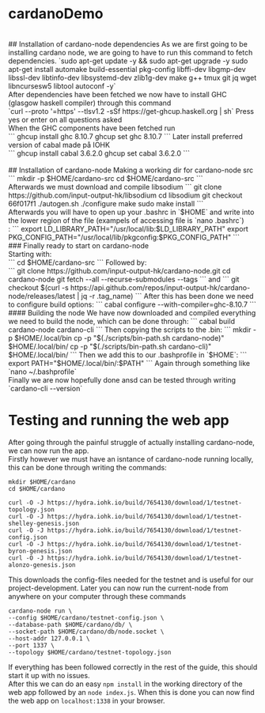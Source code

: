 # cardanoDemo
<br>
## Installation of cardano-node dependencies
As we are first going to be installing cardano node, we are going to have to run this command to fetch dependencies.
`sudo apt-get update -y && sudo apt-get upgrade -y
sudo apt-get install automake build-essential pkg-config libffi-dev libgmp-dev libssl-dev libtinfo-dev libsystemd-dev zlib1g-dev make g++ tmux git jq wget libncursesw5 libtool autoconf -y`
<br>
After dependencies have been fetched we now have to install GHC (glasgow haskell compiler) through this command <br>
`curl --proto '=https' --tlsv1.2 -sSf https://get-ghcup.haskell.org | sh`
Press yes or enter on all questions asked <br>
When the GHC components have been fetched run<br>
```
ghcup install ghc 8.10.7
ghcup set ghc 8.10.7
```
Later install preferred version of cabal made på IOHK<br>
```
ghcup install cabal 3.6.2.0
ghcup set cabal 3.6.2.0
```
<br>
<br>
## Installation of cardano-node
Making a working dir for cardano-node src <br>
```
mkdir -p $HOME/cardano-src
cd $HOME/cardano-src
```
<br>
Afterwards we must download and compile libsodium
```
git clone https://github.com/input-output-hk/libsodium
cd libsodium
git checkout 66f017f1
./autogen.sh
./configure
make
sudo make install
```
<br>
Afterwards you will have to open up your .bashrc in `$HOME` and write into the lower region of the file (exampels of accessing file is `nano .bashrc`)<br>:
```
export LD_LIBRARY_PATH="/usr/local/lib:$LD_LIBRARY_PATH"
export PKG_CONFIG_PATH="/usr/local/lib/pkgconfig:$PKG_CONFIG_PATH"
```
<br>
### Finally ready to start on cardano-node<br>
Starting with:<br>
```
cd $HOME/cardano-src
```
Followed by:<br>
```
git clone https://github.com/input-output-hk/cardano-node.git
cd cardano-node
git fetch --all --recurse-submodules --tags
```
and
```
git checkout $(curl -s https://api.github.com/repos/input-output-hk/cardano-node/releases/latest | jq -r .tag_name)
```
After this has been done we need to configure build options:
```
cabal configure --with-compiler=ghc-8.10.7
```
#### Building the node
We have now downloaded and compiled everything we need to build the node, which can be done through:
```
cabal build cardano-node cardano-cli
```
Then copying the scripts to the .bin:
```
mkdir -p $HOME/.local/bin
cp -p "$(./scripts/bin-path.sh cardano-node)" $HOME/.local/bin/
cp -p "$(./scripts/bin-path.sh cardano-cli)" $HOME/.local/bin/
```
Then we add this to our .bashprofile in `$HOME`:
```
export PATH="$HOME/.local/bin/:$PATH"
```
Again through something like `nano ~/.bashprofile`
<br>
Finally we are now hopefully done ansd can be tested through writing `cardano-cli --version`

# Testing and running the web app
After going through the painful struggle of actually installing cardano-node, we can now run the app. <br>
Firstly however we must have an isntance of cardano-node running locally, this can be done through writing the commands:
```
mkdir $HOME/cardano
cd $HOME/cardano

curl -O -J https://hydra.iohk.io/build/7654130/download/1/testnet-topology.json
curl -O -J https://hydra.iohk.io/build/7654130/download/1/testnet-shelley-genesis.json
curl -O -J https://hydra.iohk.io/build/7654130/download/1/testnet-config.json
curl -O -J https://hydra.iohk.io/build/7654130/download/1/testnet-byron-genesis.json
curl -O -J https://hydra.iohk.io/build/7654130/download/1/testnet-alonzo-genesis.json
```
This downloads the config-files needed for the testnet and is useful for our project-development. Later you can now run the current-node from anywhere on your computer through these commands
```
cardano-node run \
--config $HOME/cardano/testnet-config.json \
--database-path $HOME/cardano/db/ \
--socket-path $HOME/cardano/db/node.socket \
--host-addr 127.0.0.1 \
--port 1337 \
--topology $HOME/cardano/testnet-topology.json
```
If everything has been followed correctly in the rest of the guide, this should start it up with no issues.
<br>
After this we can do an easy `npm install` in the working directory of the web app followed by an `node index.js`. When this is done you can now find the web app on `localhost:1338` in your browser.
<br>
